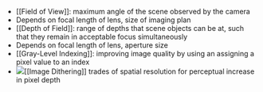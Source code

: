 ---
---
- [[Field of View]]: maximum angle of the scene observed by the camera
- Depends on focal length of lens, size of imaging plan
- [[Depth of Field]]: range of depths that scene objects can be at, such that they remain in acceptable focus simultaneously 
- Depends on focal length of lens, aperture size
- [[Gray-Level Indexing]]: improving image quality by using an assigning a pixel value to an index
- ![](https://firebasestorage.googleapis.com/v0/b/firescript-577a2.appspot.com/o/imgs%2Fapp%2FPaperReadings%2FNvIBeSshOv.png?alt=media&token=b5bb94fb-b4cb-40bf-a286-3879708f04b7)[[Image Dithering]] trades of spatial resolution for perceptual increase in pixel depth
